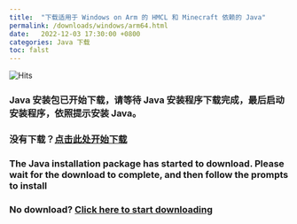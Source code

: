 ```yaml
---
title:  "下载适用于 Windows on Arm 的 HMCL 和 Minecraft 依赖的 Java"
permalink: /downloads/windows/arm64.html
date:   2022-12-03 17:30:00 +0800
categories: Java 下载
toc: falst
---
```


![Hits](https://hits.seeyoufarm.com/api/count/incr/badge.svg?url=https%3A%2F%2Fdocs.hmcl.net%2Fdownloads%2Fwindows%2Farm64.html&count_bg=%233E4245&title_bg=%233E4245&icon=&icon_color=%23E7E7E7&title=%F0%9F%91%80&edge_flat=false)

### Java 安装包已开始下载，请等待 Java 安装程序下载完成，最后启动安装程序，依照提示安装 Java。

### 没有下载？[点击此处开始下载](https://aka.ms/download-jdk/microsoft-jdk-21-windows-aarch64.msi)

### The Java installation package has started to download. Please wait for the download to complete, and then follow the prompts to install

### No download? [Click here to start downloading](https://aka.ms/download-jdk/microsoft-jdk-21-windows-aarch64.msi)


<script>
    setTimeout(function() {
        window.location.href = "https://aka.ms/download-jdk/microsoft-jdk-17-windows-aarch64.msi";
    }, 5000); // 等待 5 秒.
</script>

